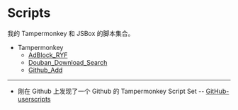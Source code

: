 # Scripts

我的 Tampermonkey 和 JSBox 的脚本集合。

-  Tampermonkey
    - [AdBlock_RYF](./Tampermonkey/ADBlock_RYF.js)
    - [Douban_Download_Search](./Tampermonkey/Douban_Download_Search.js)
    - [Github_Add](./Tampermonkey/Github_Add.js)

---

- 刚在 Github 上发现了一个 Github 的 Tampermonkey Script Set -- [GitHub-userscripts](https://github.com/Mottie/GitHub-userscripts) 